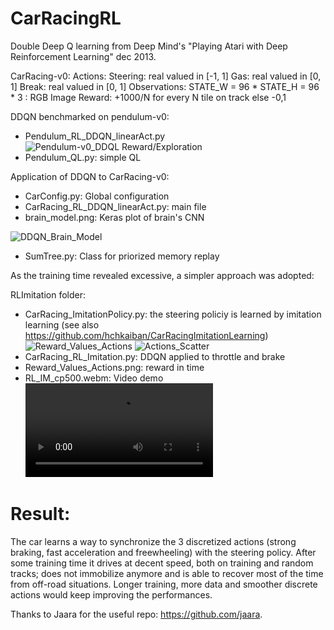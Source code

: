 # CarRacingRL
Double Deep Q learning from Deep Mind's "Playing Atari with Deep Reinforcement Learning" dec 2013. 

CarRacing-v0: 
Actions: Steering: real valued in [-1, 1] Gas: real valued in [0, 1] Break: real valued in [0, 1] 
Observations: STATE_W = 96 * STATE_H = 96 * 3 : RGB Image 
Reward: +1000/N for every N tile on track else -0,1

DDQN benchmarked on pendulum-v0: 
- Pendulum_RL_DDQN_linearAct.py
![Pendulum-v0_DDQL Reward/Exploration](https://github.com/hchkaiban/CarRacingRL/blob/master/Pendulum_DDQN_Reward.png)
- Pendulum_QL.py: simple QL


Application of DDQN to CarRacing-v0:
- CarConfig.py: Global configuration 
- CarRacing_RL_DDQN_linearAct.py: main file
- brain_model.png: Keras plot of brain's CNN

![DDQN_Brain_Model](https://github.com/hchkaiban/CarRacingRL/blob/master/brain_model.png)
- SumTree.py: Class for priorized memory replay

As the training time revealed excessive, a simpler approach was adopted:

RLImitation folder:
- CarRacing_ImitationPolicy.py: the steering policiy is learned by imitation learning (see also https://github.com/hchkaiban/CarRacingImitationLearning)
![Reward_Values_Actions](https://github.com/hchkaiban/CarRacingRL/blob/master/RLImitation/Reward_Values_Actions.png)
![Actions_Scatter](https://github.com/hchkaiban/CarRacingRL/blob/master/RLImitation/Actions_scatter.png)
- CarRacing_RL_Imitation.py: DDQN applied to throttle and brake 
- Reward_Values_Actions.png: reward in time
- RL_IM_cp500.webm: Video demo 
![Simulation_TrainingAndTestTracks](https://github.com/hchkaiban/CarRacingRL/blob/master/RLImitation/RL_IM_cp500.webm)

# Result:

The car learns a  way to synchronize the 3 discretized actions (strong braking, fast acceleration and freewheeling) with the steering policy. After some training time it drives at decent speed, both on training and random tracks; does not immobilize anymore and is able to recover most of the time from off-road situations. Longer training, more data and smoother discrete actions would keep improving the performances. 

Thanks to Jaara for the useful repo: https://github.com/jaara.
